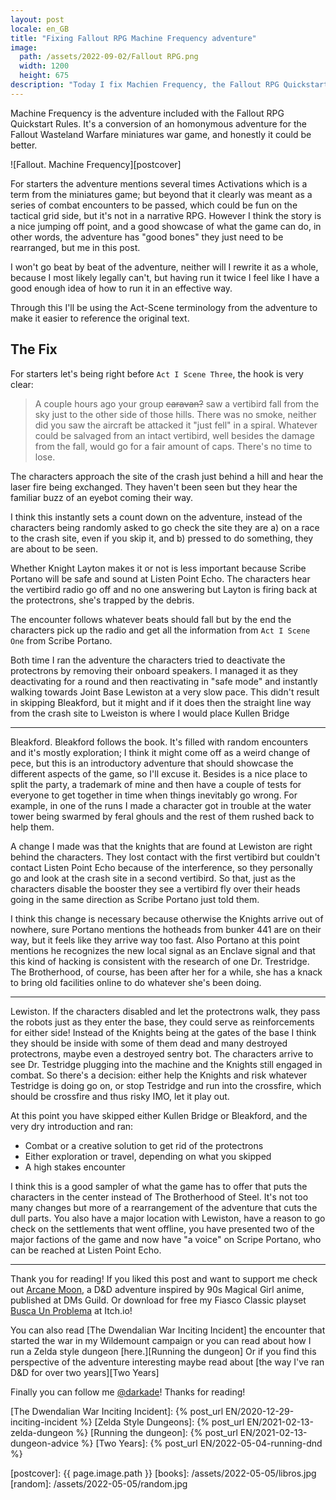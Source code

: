 ```yaml
---
layout: post
locale: en_GB
title: "Fixing Fallout RPG Machine Frequency adventure"
image:
  path: /assets/2022-09-02/Fallout RPG.png
  width: 1200
  height: 675
description: "Today I fix Machien Frequency, the Fallout RPG Quickstart included adventure."
---
```


<!--INTRO-->
Machine Frequency is the adventure included with the Fallout RPG Quickstart Rules. It's a conversion of an homonymous adventure for the Fallout Wasteland Warfare miniatures war game, and honestly it could be better.

![Fallout. Machine Frequency][postcover]

<!--more-->

For starters the adventure mentions several times Activations which is a term from the miniatures game; but beyond that it clearly was meant as a series of combat encounters to be passed, which could be fun on the tactical grid side, but it's not in a narrative RPG. However I think the story is a nice jumping off point, and a good showcase of what the game can do, in other words, the adventure has "good bones" they just need to be rearranged, but me in this post.

<!--ABSTRACT-->

I won't go beat by beat of the adventure, neither will I rewrite it as a whole, because I most likely legally can't, but having run it twice I feel like I have a good enough idea of how to run it in an effective way.

Through this I'll be using the Act-Scene terminology from the adventure to make it easier to reference the original text.

## The Fix

For starters let's being right before `Act I Scene Three`, the hook is very clear:

> A couple hours ago your group ~~caravan?~~ saw a vertibird fall from the sky just to the other side of those hills. There was no smoke, neither did you saw the aircraft be attacked it "just fell" in a spiral. Whatever could be salvaged from an intact vertibird, well besides the damage from the fall, would go for a fair amount of caps. There's no time to lose.

The characters approach the site of the crash just behind a hill and hear the laser fire being exchanged. They haven't been seen but they hear the familiar buzz of an eyebot coming their way.

I think this instantly sets a count down on the adventure, instead of the characters being randomly asked to go check the site they are a) on a race to the crash site, even if you skip it, and b) pressed to do something, they are about to be seen.

Whether Knight Layton makes it or not is less important because Scribe Portano will be safe and sound at Listen Point Echo. The characters hear the vertibird radio go off and no one answering but Layton is firing back at the protectrons, she's trapped by the debris.

The encounter follows whatever beats should fall but by the end the characters pick up the radio and get all the information from `Act I Scene One` from Scribe Portano.

Both time I ran the adventure the characters tried to deactivate the protectrons by removing their onboard speakers. I managed it as they deactivating for a round and then reactivating in "safe mode" and instantly walking towards Joint Base Lewiston at a very slow pace. This didn't result in skipping Bleakford, but it might and if it does then the straight line way from the crash site to Lweiston is where I would place Kullen Bridge

---

Bleakford. Bleakford follows the book. It's filled with random encounters and it's mostly exploration; I think it might come off as a weird change of pece, but this is an introductory adventure that should showcase the different aspects of the game, so I'll excuse it. Besides is a nice place to split the party, a trademark of mine and then have a couple of tests for everyone to get together in time when things inevitably go wrong. For example, in one of the runs I made a character got in trouble at the water tower being swarmed by feral ghouls and the rest of them rushed back to help them.

A change I made was that the knights that are found at Lewiston are right behind the characters. They lost contact with the first vertibird but couldn't contact Listen Point Echo because of the interference, so they personally go and look at the crash site in a second vertibird. So that, just as the characters disable the booster they see a vertibird fly over their heads going in the same direction as Scribe Portano just told them.

I think this change is necessary because otherwise the Knights arrive out of nowhere, sure Portano mentions the hotheads from bunker 441 are on their way, but it feels like they arrive way too fast. Also Portano at this point mentions he recognizes the new local signal as an Enclave signal and that this kind of hacking is consistent with the research of one Dr. Trestridge. The Brotherhood, of course, has been after her for a while, she has a knack to bring old facilities online to do whatever she's been doing.

---

Lewiston. If the characters disabled and let the protectrons walk, they pass the robots just as they enter the base, they could serve as reinforcements for either side! Instead of the Knights being at the gates of the base I think they should be inside with some of them dead and many destroyed protectrons, maybe even a destroyed sentry bot. The characters arrive to see Dr. Testridge plugging into the machine and the Knights still engaged in combat. So there's a decision: either help the Knights and risk whatever Testridge is doing go on, or stop Testridge and run into the crossfire, which should be crossfire and thus risky IMO, let it play out.

At this point you have skipped either Kullen Bridge or Bleakford, and the very dry introduction and ran:
- Combat or a creative solution to get rid of the protectrons
- Either exploration or travel, depending on what you skipped
- A high stakes encounter

I think this is a good sampler of what the game has to offer that puts the characters in the center instead of The Brotherhood of Steel. It's not too many changes but more of a rearrangement of the adventure that cuts the dull parts. You also have a major location with Lewiston, have a reason to go check on the settlements that went offline, you have presented two of the major factions of the game and now have "a voice" on Scripe Portano, who can be reached at Listen Point Echo.

---
<!--OUTRO-->
Thank you for reading! If you liked this post and want to support me check out [Arcane Moon], a D&D adventure inspired by 90s Magical Girl anime, published at DMs Guild. Or download for free my Fiasco Classic playset [Busca Un Problema] at Itch.io!

You can also read [The Dwendalian War Inciting Incident] the encounter that started the war in my Wildemount campaign or you can read about how I run a Zelda style dungeon [here.][Running the dungeon] Or if you find this perspective of the adventure interesting maybe read about [the way I've ran D&D for over two years][Two Years]

Finally you can follow me [@darkade]! Thanks for reading!

<!--Custom CSS-->


<!--Internal-Links-->
[The Dwendalian War Inciting Incident]: {% post_url EN/2020-12-29-inciting-incident %}
[Zelda Style Dungeons]: {% post_url EN/2021-02-13-zelda-dungeon %}
[Running the dungeon]: {% post_url EN/2021-02-13-dungeon-advice %}
[Two Years]: {% post_url EN/2022-05-04-running-dnd %}

<!--Self Promo-->
[@darkade]: https://twitter.com/darkade
[#WarlockPixieland]: https://twitter.com/search?q=(%23warlockpixieland)&f=live
[Arcane Moon]: https://bit.ly/ArcaneMoon
[Busca Un Problema]: https://bit.ly/BuscaUnProblema
<!--Images-->

[postcover]: {{ page.image.path }}
[books]: /assets/2022-05-05/libros.jpg
[random]: /assets/2022-05-05/random.jpg

<!--Credits-->

<!--External-Links-->
